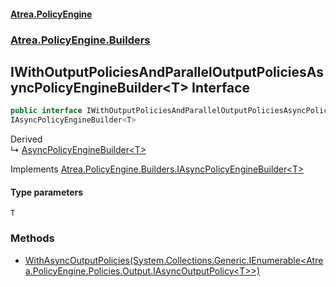 #### [Atrea.PolicyEngine](./index.md 'index')
### [Atrea.PolicyEngine.Builders](./Atrea-PolicyEngine-Builders.md 'Atrea.PolicyEngine.Builders')
## IWithOutputPoliciesAndParallelOutputPoliciesAsyncPolicyEngineBuilder&lt;T&gt; Interface
```csharp
public interface IWithOutputPoliciesAndParallelOutputPoliciesAsyncPolicyEngineBuilder<T> :
IAsyncPolicyEngineBuilder<T>
```
Derived  
&#8627; [AsyncPolicyEngineBuilder&lt;T&gt;](./Atrea-PolicyEngine-Builders-AsyncPolicyEngineBuilder-T-.md 'Atrea.PolicyEngine.Builders.AsyncPolicyEngineBuilder&lt;T&gt;')  

Implements [Atrea.PolicyEngine.Builders.IAsyncPolicyEngineBuilder&lt;](./Atrea-PolicyEngine-Builders-IAsyncPolicyEngineBuilder-T-.md 'Atrea.PolicyEngine.Builders.IAsyncPolicyEngineBuilder&lt;T&gt;')[T](#Atrea-PolicyEngine-Builders-IWithOutputPoliciesAndParallelOutputPoliciesAsyncPolicyEngineBuilder-T--T 'Atrea.PolicyEngine.Builders.IWithOutputPoliciesAndParallelOutputPoliciesAsyncPolicyEngineBuilder&lt;T&gt;.T')[&gt;](./Atrea-PolicyEngine-Builders-IAsyncPolicyEngineBuilder-T-.md 'Atrea.PolicyEngine.Builders.IAsyncPolicyEngineBuilder&lt;T&gt;')  
#### Type parameters
<a name='Atrea-PolicyEngine-Builders-IWithOutputPoliciesAndParallelOutputPoliciesAsyncPolicyEngineBuilder-T--T'></a>
`T`  
  
### Methods
- [WithAsyncOutputPolicies(System.Collections.Generic.IEnumerable&lt;Atrea.PolicyEngine.Policies.Output.IAsyncOutputPolicy&lt;T&gt;&gt;)](./Atrea-PolicyEngine-Builders-IWithOutputPoliciesAndParallelOutputPoliciesAsyncPolicyEngineBuilder-T--WithAsyncOutputPolicies(System-Collections-Generic-IEnumerable-Atrea-PolicyEngine-Policies-Output-IAsyncOutputPolicy-T--).md 'Atrea.PolicyEngine.Builders.IWithOutputPoliciesAndParallelOutputPoliciesAsyncPolicyEngineBuilder&lt;T&gt;.WithAsyncOutputPolicies(System.Collections.Generic.IEnumerable&lt;Atrea.PolicyEngine.Policies.Output.IAsyncOutputPolicy&lt;T&gt;&gt;)')
